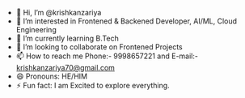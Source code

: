- 👋 Hi, I’m @krishkanzariya
- 👀 I’m interested in Frontened & Backened Developer, AI/ML, Cloud Engineering
- 🌱 I’m currently learning B.Tech
- 💞️ I’m looking to collaborate on Frontened Projects 
- 📫 How to reach me  Phone:- 9998657221 and E-mail:- krishkanzariya70@gmail.com
- 😄 Pronouns: HE/HIM
- ⚡ Fun fact: I am Excited to explore everything.

<!---
krishkanzariya/krishkanzariya is a ✨ special ✨ repository because its `README.md` (this file) appears on your GitHub profile.
You can click the Preview link to take a look at your changes.
--->
